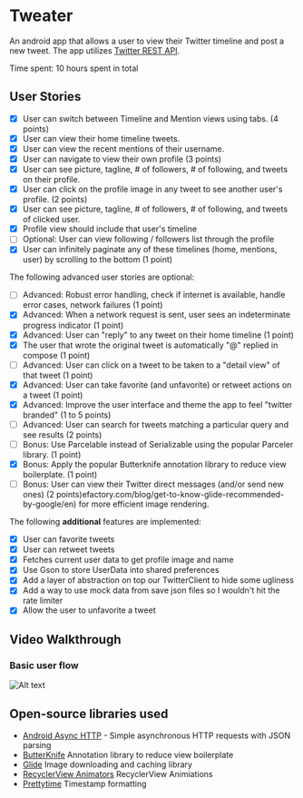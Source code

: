# Tweater

An android app that allows a user to view their Twitter timeline and post a new tweet. The app utilizes [Twitter REST API](https://dev.twitter.com/rest/public).

Time spent: 10 hours spent in total

## User Stories

- [x] User can switch between Timeline and Mention views using tabs. (4 points)
- [x] User can view their home timeline tweets.
- [x] User can view the recent mentions of their username.
- [x] User can navigate to view their own profile (3 points)
- [x] User can see picture, tagline, # of followers, # of following, and tweets on their profile.
- [x] User can click on the profile image in any tweet to see another user's profile. (2 points)
- [x] User can see picture, tagline, # of followers, # of following, and tweets of clicked user.
- [x] Profile view should include that user's timeline
- [ ] Optional: User can view following / followers list through the profile
- [x] User can infinitely paginate any of these timelines (home, mentions, user) by scrolling to the bottom (1 point)

The following advanced user stories are optional:

- [ ] Advanced: Robust error handling, check if internet is available, handle error cases, network failures (1 point)
- [x] Advanced: When a network request is sent, user sees an indeterminate progress indicator (1 point)
- [x] Advanced: User can "reply" to any tweet on their home timeline (1 point)
- [x] The user that wrote the original tweet is automatically "@" replied in compose (1 point)
- [ ] Advanced: User can click on a tweet to be taken to a "detail view" of that tweet (1 point)
- [x] Advanced: User can take favorite (and unfavorite) or retweet actions on a tweet (1 point)
- [x] Advanced: Improve the user interface and theme the app to feel "twitter branded" (1 to 5 points)
- [ ] Advanced: User can search for tweets matching a particular query and see results (2 points)
- [ ] Bonus: Use Parcelable instead of Serializable using the popular Parceler library. (1 point)
- [x] Bonus: Apply the popular Butterknife annotation library to reduce view boilerplate. (1 point)
- [ ] Bonus: User can view their Twitter direct messages (and/or send new ones) (2 points)efactory.com/blog/get-to-know-glide-recommended-by-google/en) for more efficient image rendering.

The following **additional** features are implemented:

- [x] User can favorite tweets
- [x] User can retweet tweets
- [x] Fetches current user data to get profile image and name
- [x] Use Gson to store UserData into shared preferences
- [x] Add a layer of abstraction on top our TwitterClient to hide some ugliness
- [x] Add a way to use mock data from save json files so I wouldn't hit the rate limiter
- [x] Allow the user to unfavorite a tweet

## Video Walkthrough 

### Basic user flow
![Alt text](/demos/twitter_flow.gif)

## Open-source libraries used

- [Android Async HTTP](https://github.com/loopj/android-async-http) - Simple asynchronous HTTP requests with JSON parsing
- [ButterKnife](http://jakewharton.github.io/butterknife/) Annotation library to reduce view boilerplate
- [Glide](https://github.com/bumptech/glide) Image downloading and caching library 
- [RecyclerView Animators](https://github.com/wasabeef/recyclerview-animators) RecyclerView Animiations
- [Prettytime](http://www.ocpsoft.org/prettytime/) Timestamp formatting
